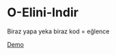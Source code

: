 # O-Elini-Indir

Biraz yapa yeka biraz kod = eğlence

[Demo](https://o-elini-indir-js.herokuapp.com)
